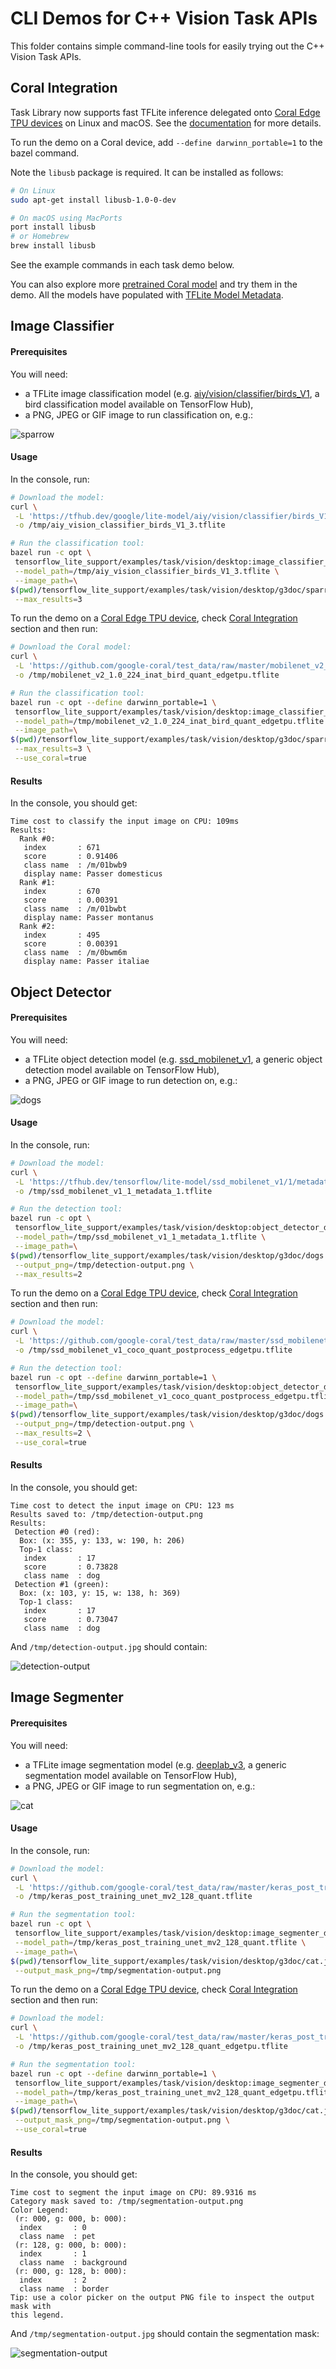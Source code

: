 # CLI Demos for C++ Vision Task APIs

This folder contains simple command-line tools for easily trying out the C++
Vision Task APIs.

## Coral Integration

Task Library now supports fast TFLite inference delegated onto
[Coral Edge TPU devices][4] on Linux and macOS. See the
[documentation](https://www.tensorflow.org/lite/inference_with_metadata/task_library/overview#run_task_library_with_delegates)
for more details.

To run the demo on a Coral device, add `--define darwinn_portable=1` to the
bazel command.

Note the `libusb` package is required. It can be installed as follows:

```bash
# On Linux
sudo apt-get install libusb-1.0-0-dev

# On macOS using MacPorts
port install libusb
# or Homebrew
brew install libusb
```

See the example commands in each task demo below.

You can also explore more [pretrained Coral model](https://coral.ai/models) and
try them in the demo. All the models have populated with
[TFLite Model Metadata](https://www.tensorflow.org/lite/convert/metadata).

## Image Classifier

#### Prerequisites

You will need:

*   a TFLite image classification model (e.g.
    [aiy/vision/classifier/birds_V1][1], a bird classification model available
    on TensorFlow Hub),
*   a PNG, JPEG or GIF image to run classification on, e.g.:

![sparrow](g3doc/sparrow.jpg)

#### Usage

In the console, run:

```bash
# Download the model:
curl \
 -L 'https://tfhub.dev/google/lite-model/aiy/vision/classifier/birds_V1/3?lite-format=tflite' \
 -o /tmp/aiy_vision_classifier_birds_V1_3.tflite

# Run the classification tool:
bazel run -c opt \
 tensorflow_lite_support/examples/task/vision/desktop:image_classifier_demo -- \
 --model_path=/tmp/aiy_vision_classifier_birds_V1_3.tflite \
 --image_path=\
$(pwd)/tensorflow_lite_support/examples/task/vision/desktop/g3doc/sparrow.jpg \
 --max_results=3
```

To run the demo on a [Coral Edge TPU device][4], check
[Coral Integration](#coral-integration) section and then run:

```bash
# Download the Coral model:
curl \
 -L 'https://github.com/google-coral/test_data/raw/master/mobilenet_v2_1.0_224_inat_bird_quant_edgetpu.tflite' \
 -o /tmp/mobilenet_v2_1.0_224_inat_bird_quant_edgetpu.tflite

# Run the classification tool:
bazel run -c opt --define darwinn_portable=1 \
 tensorflow_lite_support/examples/task/vision/desktop:image_classifier_demo -- \
 --model_path=/tmp/mobilenet_v2_1.0_224_inat_bird_quant_edgetpu.tflite \
 --image_path=\
$(pwd)/tensorflow_lite_support/examples/task/vision/desktop/g3doc/sparrow.jpg \
 --max_results=3 \
 --use_coral=true
```

#### Results

In the console, you should get:

```
Time cost to classify the input image on CPU: 109ms
Results:
  Rank #0:
   index       : 671
   score       : 0.91406
   class name  : /m/01bwb9
   display name: Passer domesticus
  Rank #1:
   index       : 670
   score       : 0.00391
   class name  : /m/01bwbt
   display name: Passer montanus
  Rank #2:
   index       : 495
   score       : 0.00391
   class name  : /m/0bwm6m
   display name: Passer italiae
```

## Object Detector

#### Prerequisites

You will need:

*   a TFLite object detection model (e.g. [ssd_mobilenet_v1][2], a generic
    object detection model available on TensorFlow Hub),
*   a PNG, JPEG or GIF image to run detection on, e.g.:

![dogs](g3doc/dogs.jpg)

#### Usage

In the console, run:

```bash
# Download the model:
curl \
 -L 'https://tfhub.dev/tensorflow/lite-model/ssd_mobilenet_v1/1/metadata/1?lite-format=tflite' \
 -o /tmp/ssd_mobilenet_v1_1_metadata_1.tflite

# Run the detection tool:
bazel run -c opt \
 tensorflow_lite_support/examples/task/vision/desktop:object_detector_demo -- \
 --model_path=/tmp/ssd_mobilenet_v1_1_metadata_1.tflite \
 --image_path=\
$(pwd)/tensorflow_lite_support/examples/task/vision/desktop/g3doc/dogs.jpg \
 --output_png=/tmp/detection-output.png \
 --max_results=2
```

To run the demo on a [Coral Edge TPU device][4], check
[Coral Integration](#coral-integration) section and then run:

```bash
# Download the model:
curl \
 -L 'https://github.com/google-coral/test_data/raw/master/ssd_mobilenet_v1_coco_quant_postprocess_edgetpu.tflite' \
 -o /tmp/ssd_mobilenet_v1_coco_quant_postprocess_edgetpu.tflite

# Run the detection tool:
bazel run -c opt --define darwinn_portable=1 \
 tensorflow_lite_support/examples/task/vision/desktop:object_detector_demo -- \
 --model_path=/tmp/ssd_mobilenet_v1_coco_quant_postprocess_edgetpu.tflite \
 --image_path=\
$(pwd)/tensorflow_lite_support/examples/task/vision/desktop/g3doc/dogs.jpg \
 --output_png=/tmp/detection-output.png \
 --max_results=2 \
 --use_coral=true
```

#### Results

In the console, you should get:

```
Time cost to detect the input image on CPU: 123 ms
Results saved to: /tmp/detection-output.png
Results:
 Detection #0 (red):
  Box: (x: 355, y: 133, w: 190, h: 206)
  Top-1 class:
   index       : 17
   score       : 0.73828
   class name  : dog
 Detection #1 (green):
  Box: (x: 103, y: 15, w: 138, h: 369)
  Top-1 class:
   index       : 17
   score       : 0.73047
   class name  : dog
```

And `/tmp/detection-output.jpg` should contain:

![detection-output](g3doc/detection-output.png)

## Image Segmenter

#### Prerequisites

You will need:

*   a TFLite image segmentation model (e.g. [deeplab_v3][3], a generic
    segmentation model available on TensorFlow Hub),
*   a PNG, JPEG or GIF image to run segmentation on, e.g.:

![cat](g3doc/cat.jpg)

#### Usage

In the console, run:

```bash
# Download the model:
curl \
 -L 'https://github.com/google-coral/test_data/raw/master/keras_post_training_unet_mv2_128_quant.tflite' \
 -o /tmp/keras_post_training_unet_mv2_128_quant.tflite

# Run the segmentation tool:
bazel run -c opt \
 tensorflow_lite_support/examples/task/vision/desktop:image_segmenter_demo -- \
 --model_path=/tmp/keras_post_training_unet_mv2_128_quant.tflite \
 --image_path=\
$(pwd)/tensorflow_lite_support/examples/task/vision/desktop/g3doc/cat.jpg \
 --output_mask_png=/tmp/segmentation-output.png
```

To run the demo on a [Coral Edge TPU device][4], check
[Coral Integration](#coral-integration) section and then run:

```bash
# Download the model:
curl \
 -L 'https://github.com/google-coral/test_data/raw/master/keras_post_training_unet_mv2_128_quant_edgetpu.tflite' \
 -o /tmp/keras_post_training_unet_mv2_128_quant_edgetpu.tflite

# Run the segmentation tool:
bazel run -c opt --define darwinn_portable=1 \
 tensorflow_lite_support/examples/task/vision/desktop:image_segmenter_demo -- \
 --model_path=/tmp/keras_post_training_unet_mv2_128_quant_edgetpu.tflite \
 --image_path=\
$(pwd)/tensorflow_lite_support/examples/task/vision/desktop/g3doc/cat.jpg \
 --output_mask_png=/tmp/segmentation-output.png \
 --use_coral=true
```

#### Results

In the console, you should get:

```
Time cost to segment the input image on CPU: 89.9316 ms
Category mask saved to: /tmp/segmentation-output.png
Color Legend:
 (r: 000, g: 000, b: 000):
  index       : 0
  class name  : pet
 (r: 128, g: 000, b: 000):
  index       : 1
  class name  : background
 (r: 000, g: 128, b: 000):
  index       : 2
  class name  : border
Tip: use a color picker on the output PNG file to inspect the output mask with
this legend.
```

And `/tmp/segmentation-output.jpg` should contain the segmentation mask:

![segmentation-output](g3doc/segmentation-output.png)

[1]: https://tfhub.dev/google/lite-model/aiy/vision/classifier/birds_V1/3
[2]: https://tfhub.dev/tensorflow/lite-model/ssd_mobilenet_v1/1/metadata/2
[3]: https://tfhub.dev/tensorflow/lite-model/deeplabv3/1/metadata/2
[4]: https://coral.ai/docs/edgetpu/inference/
